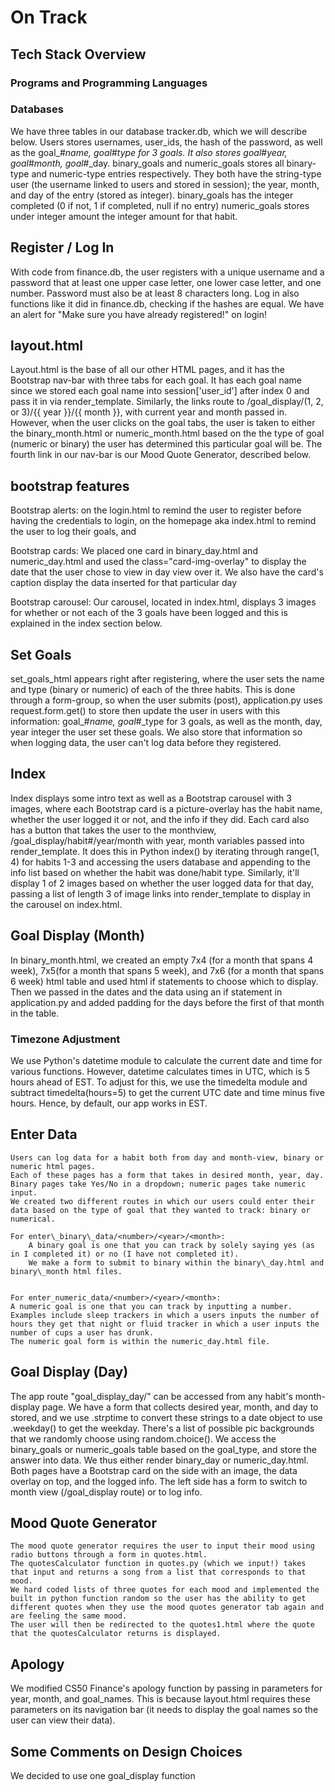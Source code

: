 # On Track

## Tech Stack Overview

### Programs and Programming Languages


### Databases
We have three tables in our database tracker.db, which we will describe below.
Users stores usernames, user_ids, the hash of the password, as well as the goal_#_name, goal_#_type for 3 goals.
    It also stores goal_#_year, goal_#_month, goal_#_day.
binary_goals and numeric_goals stores all binary-type and numeric-type entries respectively.
They both have the string-type user (the username linked to users and stored in session);
    the year, month, and day of the entry (stored as integer).
    binary_goals has the integer completed (0 if not, 1 if completed, null if no entry)
    numeric_goals stores under integer amount the integer amount for that habit.

## Register / Log In
With code from finance.db, the user registers with a unique username and a password that at least one upper case letter, one lower case letter, and one number. Password must also be at least 8 characters long.
Log in also functions like it did in finance.db, checking if the hashes are equal.
We have an alert for "Make sure you have already registered!" on login!


## layout.html
Layout.html is the base of all our other HTML pages, and it has the Bootstrap nav-bar with three tabs for each goal.
It has each goal name since we stored each goal name into session['user_id'] after index 0 and pass it in via render_template.
Similarly, the links route to /goal_display/(1, 2, or 3)/{{ year }}/{{ month }}, with current year and month passed in.
However, when the user clicks on the goal tabs, the user is taken to either the binary_month.html or numeric_month.html based on the the type of goal (numeric or binary) the user has determined this particular goal will be.
The fourth link in our nav-bar is our Mood Quote Generator, described below.
## bootstrap features
Bootstrap alerts:
on the login.html to remind the user to register before having the credentials to login, on the homepage aka index.html to remind the user to log their goals, and

Bootstrap cards:
We placed one card in binary\_day.html and numeric\_day.html and used the class="card-img-overlay" to display the date that the user chose to view in day view over it.
We also have the card's caption display the data inserted for that particular day

Bootstrap carousel:
Our carousel, located in index.html, displays 3 images for whether or not each of the 3 goals have been logged and this is explained in the index section below.

## Set Goals
set_goals_html appears right after registering, where the user sets the name and type (binary or numeric) of each of the three habits.
This is done through a form-group, so when the user submits (post), application.py uses request.form.get() to store then update the user in users
with this information: goal_#_name, goal_#_type for 3 goals, as well as the month, day, year integer the user set these goals.
We also store that information so when logging data, the user can't log data before they registered.


## Index
Index displays some intro text as well as a Bootstrap carousel with 3 images, where each Bootstrap card is a picture-overlay has the habit name, whether the user logged it or not, and the info if they did.
Each card also has a button that takes the user to the monthview, /goal_display/habit#/year/month with year, month variables passed into render_template.
It does this in Python index() by iterating through range(1, 4) for habits 1-3 and accessing the users database and appending to the info list based on whether the habit was done/habit type.
Similarly, it'll display 1 of 2 images based on whether the user logged data for that day, passing a list of length 3 of image links into render_template to display in the carousel on index.html.

## Goal Display (Month)
In binary_month.html, we created an empty 7x4 (for a month that spans 4 week), 7x5(for a month that spans 5 week), and 7x6 (for a month that spans 6 week) html table and used html if statements to choose which to display.
Then we passed in the dates and the data using an if statement in application.py and added padding for the days before the first of that month in the table.
### Timezone Adjustment
We use Python's datetime module to calculate the current date and time for various functions. However, datetime calculates times in UTC, which is 5 hours ahead of EST.
To adjust for this, we use the timedelta module and subtract timedelta(hours=5) to get the current UTC date and time minus five hours. Hence, by default, our app works in EST.


## Enter Data
    Users can log data for a habit both from day and month-view, binary or numeric html pages.
    Each of these pages has a form that takes in desired month, year, day. Binary pages take Yes/No in a dropdown; numeric pages take numeric input.
    We created two different routes in which our users could enter their data based on the type of goal that they wanted to track: binary or numerical.

    For enter\_binary\_data/<number>/<year>/<month>:
        A binary goal is one that you can track by solely saying yes (as in I completed it) or no (I have not completed it).
        We make a form to submit to binary within the binary\_day.html and binary\_month html files.


    For enter_numeric_data/<number>/<year>/<month>:
    A numeric goal is one that you can track by inputting a number. Examples include sleep trackers in which a users inputs the number of hours they get that night or fluid tracker in which a user inputs the number of cups a user has drunk.
    The numeric goal form is within the numeric_day.html file.

## Goal Display (Day)
The app route "goal_display_day/<number>" can be accessed from any habit's month-display page.
We have a form that collects desired year, month, and day to stored, and we use .strptime to convert these strings to a date object
to use .weekday() to get the weekday.
There's a list of possible pic backgrounds that we randomly choose using random.choice().
We access the binary_goals or numeric_goals table based on the goal_type, and store the answer into data.
We thus either render binary_day or numeric_day.html.
    Both pages have a Bootstrap card on the side with an image, the data overlay on top, and the logged info.
    The left side has a form to switch to month view (/goal_display route) or to log info.


## Mood Quote Generator
    The mood quote generator requires the user to input their mood using radio buttons through a form in quotes.html.
    The quotesCalculator function in quotes.py (which we input!) takes that input and returns a song from a list that corresponds to that mood.
    We hard coded lists of three quotes for each mood and implemented the built in python function random so the user has the ability to get different quotes when they use the mood quotes generator tab again and are feeling the same mood.
    The user will then be redirected to the quotes1.html where the quote that the quotesCalculator returns is displayed.

## Apology
We modified CS50 Finance's apology function by passing in parameters for year, month, and goal_names.
This is because layout.html requires these parameters on its navigation bar (it needs to display the goal names so the user can view their data).

## Some Comments on Design Choices
We decided to use one goal_display function
